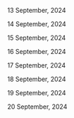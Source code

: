 13 September, 2024

14 September, 2024

15 September, 2024

16 September, 2024

17 September, 2024

18 September, 2024

19 September, 2024

20 September, 2024